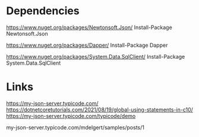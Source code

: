 ﻿# Dependencies

https://www.nuget.org/packages/Newtonsoft.Json/
Install-Package Newtonsoft.Json

https://www.nuget.org/packages/Dapper/
Install-Package Dapper

https://www.nuget.org/packages/System.Data.SqlClient/
Install-Package System.Data.SqlClient

# Links
https://my-json-server.typicode.com/
https://dotnetcoretutorials.com/2021/08/19/global-using-statements-in-c10/
https://my-json-server.typicode.com/typicode/demo

my-json-server.typicode.com/mdelgert/samples/posts/1